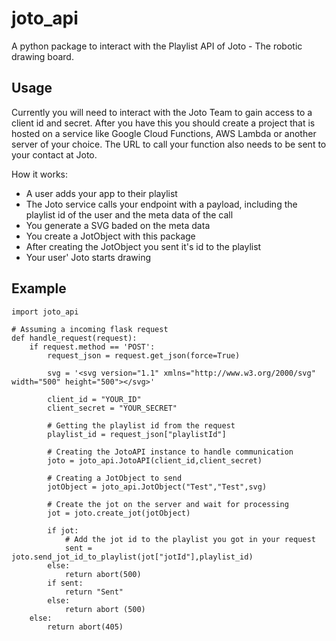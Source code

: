 # joto_api
A python package to interact with the Playlist API of Joto - The robotic drawing board. 

Usage
---
Currently you will need to interact with the Joto Team to gain access to a client id and secret. After you have this you should create a project that is hosted on a service like Google Cloud Functions, AWS Lambda or another server of your choice. The URL to call your function also needs to be sent to your contact at Joto.

How it works:
* A user adds your app to their playlist
* The Joto service calls your endpoint with a payload, including the playlist id of the user and the meta data of the call
* You generate a SVG baded on the meta data
* You create a JotObject with this package
* After creating the JotObject you sent it's id to the playlist
* Your user' Joto starts drawing

Example
---

```
import joto_api

# Assuming a incoming flask request
def handle_request(request):
    if request.method == 'POST':
        request_json = request.get_json(force=True)
        
        svg = '<svg version="1.1" xmlns="http://www.w3.org/2000/svg" width="500" height="500"></svg>'

        client_id = "YOUR_ID"
        client_secret = "YOUR_SECRET"

        # Getting the playlist id from the request
        playlist_id = request_json["playlistId"]
        
        # Creating the JotoAPI instance to handle communication
        joto = joto_api.JotoAPI(client_id,client_secret)
        
        # Creating a JotObject to send
        jotObject = joto_api.JotObject("Test","Test",svg)
        
        # Create the jot on the server and wait for processing
        jot = joto.create_jot(jotObject)
        
        if jot:
            # Add the jot id to the playlist you got in your request
            sent = joto.send_jot_id_to_playlist(jot["jotId"],playlist_id)
        else:
            return abort(500)
        if sent:
            return "Sent"
        else:
            return abort (500)
    else:
        return abort(405)
```

